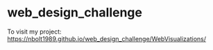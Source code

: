 # web_design_challenge
To visit my project: https://nbolt1989.github.io/web_design_challenge/WebVisualizations/

